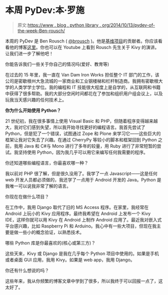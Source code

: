 # 本周 PyDev:本·罗施

> 原文:[https://www . blog . python library . org/2014/10/13/pydev-of-the-week-Ben-rousch/](https://www.blog.pythonlibrary.org/2014/10/13/pydev-of-the-week-ben-rousch/)

本周的 PyDev 是 Ben Rousch ( [@brousch](https://twitter.com/brousch) )。他是[基维项目](http://kivy.org/)的贡献者。你应该看看他的博客[这里](http://clusterbleep.net/blog/)。你也可以在 Youtube 上看到 Rousch 先生关于 Kivy 的演讲。让我们进一步了解他吧！

你能告诉我们一些关于你自己的情况吗(爱好、教育等)

在过去的 15 年里，我一直在 Van Dam Iron Works 担任整个 IT 部门的工作，该公司是密歇根州大急流城的一家商业和工业钢楼梯和栏杆制造商。我拥有密歇根大学的人类学学士学位。我的编程和 IT 技能很大程度上是自学的，从互联网和书籍中获得了很多帮助。我的大部分空闲时间都花在了参加和组织用户组会议上，以及玩我当天感兴趣的任何技术上。

**你为什么开始使用 Python？**

21 世纪初，我在很多事情上使用 Visual Basic 和 PHP，但随着程序变得越来越大，我对它们感到失望，所以我开始寻找更好的编程语言。我首先尝试了 Python，但是犯了一个错误，试图通过 Zope 和 Plone 来学习它——这些巨大的框架让我对它失去了兴趣。在通过 CherryPy 等较小的脚本和框架回到 Python 之前，我用 Java 和 C#与 Mono 进行了多年的较量，用 Ruby 进行了非常短暂的尝试。我坚持使用 Python，因为我几乎可以用它来编写任何我需要的程序。

你还知道哪些编程语言，你最喜欢哪一种？

我以前对 PHP 很了解，但是很久没用了。我学了一点 Javascript——这是任何 web 开发人员都必须做的，我还学了一点用于 Android 开发的 Java。Python 是我唯一可以说我非常了解的语言。

你现在在做什么项目？

在工作中，我用 Django 取代了旧的 MS Access 程序。在家里，我经常在 Android 上玩小的 Kivy 应用程序。最终我希望在 Android 上发布一个 Kivy IDE，这样你就可以用 Kivy 在 Android 上制作 Android 应用了。最近我对嵌入式平台感兴趣，比如 Raspberry Pi 和 Arduino。我心中有一些大项目，但现在我主要是做一些小的概念验证，以熟悉技术。

哪些 Python 库是你最喜欢的(核心或第三方)？

这些天来，Kivy 或 Django 是我在几乎每个 Python 项目中使用的。如果是手机或者桌面 GUI 应用，我用 Kivy。如果是 web app，我用 Django。

你还有什么想说的吗？

这些年来，我从你频繁的博客文章中学到了很多，所以我终于可以回报一点了，这太好了。